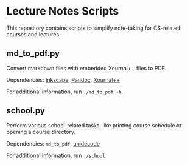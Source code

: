 # Lecture Notes Scripts
This repository contains scripts to simplify note-taking for CS-related courses and lectures.

## md_to_pdf.py
Convert markdown files with embedded Xournal++ files to PDF.

Dependencies: [Inkscape](https://inkscape.org/), [Pandoc](https://pandoc.org/), [Xournal++](https://github.com/xournalpp/xournalpp)

For additional information, run `./md_to_pdf -h`.

## school.py
Perform various school-related tasks, like printing course schedule or opening a course directory.

Dependencies: `md_to_pdf`, [unidecode](https://pypi.org/project/Unidecode/)

For additional information, run `./school`.
